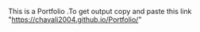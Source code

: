 This is a Portfolio .To get output copy and paste this link
"https://chavali2004.github.io/Portfolio/"
